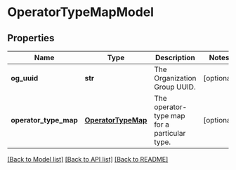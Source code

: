 # OperatorTypeMapModel

## Properties
Name | Type | Description | Notes
------------ | ------------- | ------------- | -------------
**og_uuid** | **str** | The Organization Group UUID. | [optional] 
**operator_type_map** | [**OperatorTypeMap**](OperatorTypeMap.md) | The operator-type map for a particular type. | [optional] 

[[Back to Model list]](../README.md#documentation-for-models) [[Back to API list]](../README.md#documentation-for-api-endpoints) [[Back to README]](../README.md)


